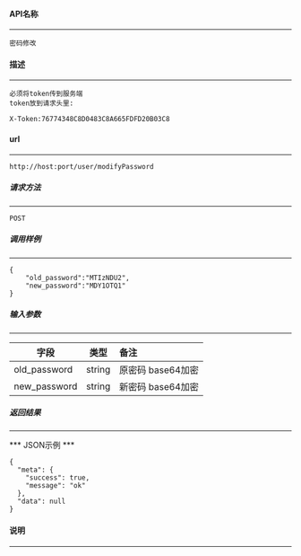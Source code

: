 #### API名称
---
```
密码修改
```

#### 描述
---
```
必须将token传到服务端
token放到请求头里:

X-Token:76774348C8D0483C8A665FDFD20B03C8

```

#### url
---
```
http://host:port/user/modifyPassword
```

##### 请求方法
---
```
POST
```

##### 调用样例
---
```
{
    "old_password":"MTIzNDU2",
    "new_password":"MDY1OTQ1"
}
```

##### 输入参数
---
|字段     |类型     |备注
|---------|:------:|:-------|
|old_password     |string  |原密码 base64加密 |
|new_password     |string  |新密码 base64加密 |


##### 返回结果
---
*** JSON示例 ***
```
{
  "meta": {
    "success": true,
    "message": "ok"
  },
  "data": null
}
```

#### 说明
---


